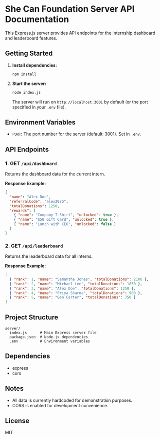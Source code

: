 # She Can Foundation Server API Documentation

This Express.js server provides API endpoints for the internship dashboard and leaderboard features.

## Getting Started

1. **Install dependencies:**
   ```bash
   npm install
   ```
2. **Start the server:**
   ```bash
   node index.js
   ```
   The server will run on `http://localhost:3001` by default (or the port specified in your `.env` file).

## Environment Variables
- `PORT`: The port number for the server (default: 3001). Set in `.env`.

## API Endpoints

### 1. GET `/api/dashboard`
Returns the dashboard data for the current intern.

**Response Example:**
```json
{
  "name": "Alex Doe",
  "referralCode": "alex2025",
  "totalDonations": 1250,
  "rewards": [
    { "name": "Company T-Shirt", "unlocked": true },
    { "name": "$50 Gift Card", "unlocked": true },
    { "name": "Lunch with CEO", "unlocked": false }
  ]
}
```

### 2. GET `/api/leaderboard`
Returns the leaderboard data for all interns.

**Response Example:**
```json
[
  { "rank": 1, "name": "Samantha Jones", "totalDonations": 2100 },
  { "rank": 2, "name": "Michael Lee", "totalDonations": 1850 },
  { "rank": 3, "name": "Alex Doe", "totalDonations": 1250 },
  { "rank": 4, "name": "Priya Sharma", "totalDonations": 900 },
  { "rank": 5, "name": "Ben Carter", "totalDonations": 750 }
]
```

## Project Structure
```
server/
  index.js      # Main Express server file
  package.json  # Node.js dependencies
  .env          # Environment variables
```

## Dependencies
- express
- cors

## Notes
- All data is currently hardcoded for demonstration purposes.
- CORS is enabled for development convenience.

## License
MIT
